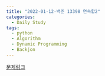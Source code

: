 ```yaml
---
title: "2022-01-12-백준 13398 연속합2"
categories:
  - Daily Study
tags:
  - python
  - Algorithm
  - Dynamic Programming
  - Backjon
---
```



[문제링크](https://www.acmicpc.net/problem/13398)


<script src=https://gist.github.com/50a09da672bf9cb6a589e08637825fad.js></script>